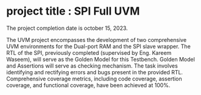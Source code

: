 # project title : SPI Full UVM
The project completion date is october 15, 2023.

The UVM project encompasses the development of two comprehensive UVM environments for the Dual-port RAM and the SPI slave wrapper.
The RTL of the SPI, previously completed (supervised by Eng. Kareem Waseem), will serve as the Golden Model for this Testbench.
Golden Model and Assertions will serve as checking mechanism.
The task involves identifying and rectifying errors and bugs present in the provided RTL.
Comprehensive coverage metrics, including code coverage, assertion coverage, and functional coverage, have been achieved at 100%.

